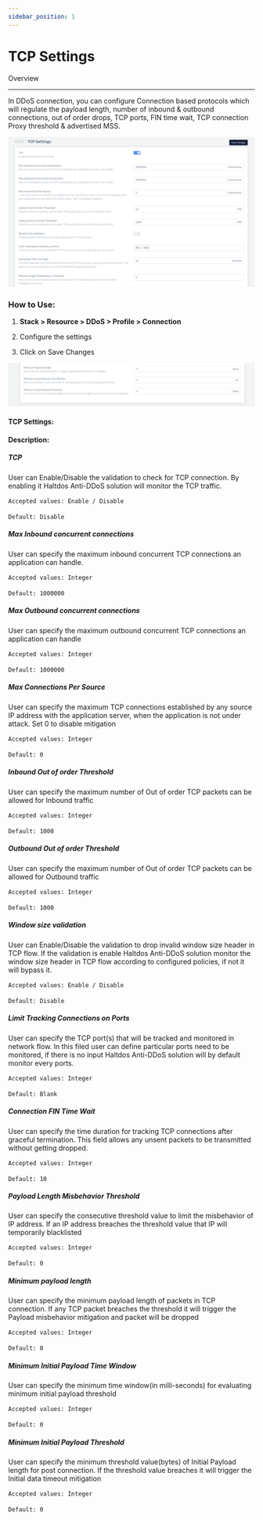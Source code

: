 ```yaml
---
sidebar_position: 1
---
```


# TCP Settings

Overview

---

In DDoS connection, you can configure Connection based protocols which will regulate the payload length, number of inbound & outbound connections, out of order drops, TCP ports, FIN time wait, TCP connection Proxy threshold & advertised MSS.

![](/img/ddos/v7/docs/tcp1.png)

### **How to Use:**

1. **Stack > Resource > DDoS > Profile > Connection**

2. Configure the settings

3. Click on Save Changes

![](/img/ddos/v7/docs/tcp2.png)

#### **TCP Settings:**

#### **Description:**

##### **TCP**

User can Enable/Disable the validation to check for TCP connection. By enabling it Haltdos Anti-DDoS solution will monitor the TCP traffic.

    Accepted values: Enable / Disable

    Default: Disable

##### **Max Inbound concurrent connections**

User can specify the maximum inbound concurrent TCP connections an application can handle.

    Accepted values: Integer

    Default: 1000000

##### **Max Outbound concurrent connections**

User can specify the maximum outbound concurrent TCP connections an application can handle

    Accepted values: Integer

    Default: 1000000

##### **Max Connections Per Source**

User can specify the maximum TCP connections established by any source IP address with the application server, when the application is not under attack. Set 0 to disable mitigation

    Accepted values: Integer
    
    Default: 0

##### **Inbound Out of order Threshold**

User can specify the maximum number of Out of order TCP packets can be allowed for Inbound traffic

    Accepted values: Integer
    
    Default: 1000

##### **Outbound Out of order Threshold**

User can specify the maximum number of Out of order TCP packets can be allowed for Outbound traffic

    Accepted values: Integer
    
    Default: 1000

##### **Window size validation**

User can Enable/Disable the validation to drop invalid window size header in TCP flow. If the validation is enable Haltdos Anti-DDoS solution monitor the window size header in TCP flow according to configured policies, if not it will bypass it.

    Accepted values: Enable / Disable
    
    Default: Disable

##### **Limit Tracking Connections on Ports**

User can specify the TCP port(s) that will be tracked and monitored in network flow. In this filed user can define particular ports need to be monitored, if there is no input Haltdos Anti-DDoS solution will by default monitor every ports.

    Accepted values: Integer
    
    Default: Blank

##### **Connection FIN Time Wait**

User can specify the time duration for tracking TCP connections after graceful termination. This field allows any unsent packets to be transmitted without getting dropped.

    Accepted values: Integer
    
    Default: 10

##### **Payload Length Misbehavior Threshold**

User can specify the consecutive threshold value to limit the misbehavior of IP address. If an IP address breaches the threshold value that IP will temporarily blacklisted

    Accepted values: Integer
    
    Default: 0

##### **Minimum payload length**

User can specify the minimum payload length of packets in TCP connection. If any TCP packet breaches the threshold it will trigger the Payload misbehavior mitigation and packet will be dropped

    Accepted values: Integer
    
    Default: 0

##### **Minimum Initial Payload Time Window**

User can specify the minimum time window(in milli-seconds) for evaluating minimum initial payload threshold

    Accepted values: Integer
    
    Default: 0

##### **Minimum Initial Payload Threshold**

User can specify the minimum threshold value(bytes) of Initial Payload length for post connection. If the threshold value breaches it will trigger the Initial data timeout mitigation

    Accepted values: Integer
    
    Default: 0
